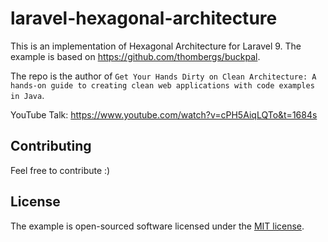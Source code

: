 # laravel-hexagonal-architecture

This is an implementation of Hexagonal Architecture for Laravel 9. The example is based on https://github.com/thombergs/buckpal.

The repo is the author of `Get Your Hands Dirty on Clean Architecture: A hands-on guide to creating clean web applications with code examples in Java`.

YouTube Talk: https://www.youtube.com/watch?v=cPH5AiqLQTo&t=1684s

## Contributing

Feel free to contribute :)

## License

The example is open-sourced software licensed under the [MIT license](https://opensource.org/licenses/MIT).
